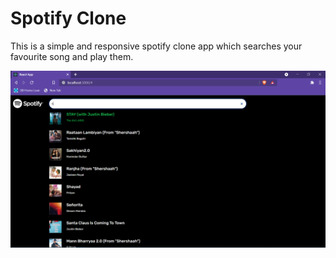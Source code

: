 # Spotify Clone
This is a simple and responsive spotify clone app which searches your favourite song and play them.

<p align ="center">
  <img src="https://github.com/sanskruti-shahu/Spotify_Clone/blob/main/spotify-clone-app/src/image/spotify-clone.png"/>
</p>
